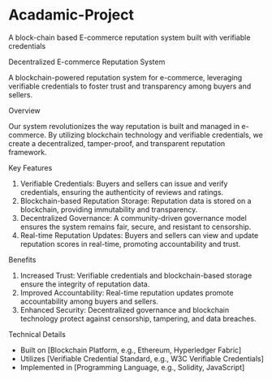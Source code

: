 # Acadamic-Project
A block-chain based E-commerce reputation system built with verifiable credentials


Decentralized E-commerce Reputation System

A blockchain-powered reputation system for e-commerce, leveraging verifiable credentials to foster trust and transparency among buyers and sellers.

Overview

Our system revolutionizes the way reputation is built and managed in e-commerce. By utilizing blockchain technology and verifiable credentials, we create a decentralized, tamper-proof, and transparent reputation framework.

Key Features

1. Verifiable Credentials: Buyers and sellers can issue and verify credentials, ensuring the authenticity of reviews and ratings.
2. Blockchain-based Reputation Storage: Reputation data is stored on a blockchain, providing immutability and transparency.
3. Decentralized Governance: A community-driven governance model ensures the system remains fair, secure, and resistant to censorship.
4. Real-time Reputation Updates: Buyers and sellers can view and update reputation scores in real-time, promoting accountability and trust.

Benefits

1. Increased Trust: Verifiable credentials and blockchain-based storage ensure the integrity of reputation data.
2. Improved Accountability: Real-time reputation updates promote accountability among buyers and sellers.
3. Enhanced Security: Decentralized governance and blockchain technology protect against censorship, tampering, and data breaches.

Technical Details

- Built on [Blockchain Platform, e.g., Ethereum, Hyperledger Fabric]
- Utilizes [Verifiable Credential Standard, e.g., W3C Verifiable Credentials]
- Implemented in [Programming Language, e.g., Solidity, JavaScript]
